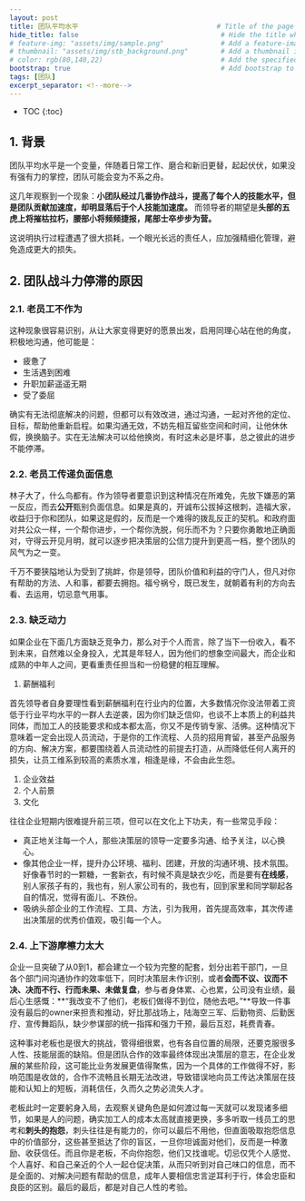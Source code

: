 ```yaml
---
layout: post
title: 团队平均水平                                  # Title of the page
hide_title: false                                   # Hide the title when displaying the post, but shown in lists of posts
# feature-img: "assets/img/sample.png"              # Add a feature-image to the post
# thumbnail: "assets/img/stb_background.png"        # Add a thumbnail image on blog view
# color: rgb(80,140,22)                             # Add the specified color as feature image, and change link colors in post
bootstrap: true                                     # Add bootstrap to the page
tags: [团队]
excerpt_separator: <!--more-->
---
```


<!--more-->
* TOC
{:toc}

## 1. 背景

团队平均水平是一个变量，伴随着日常工作、磨合和新旧更替，起起伏伏，如果没有强有力的掌控，团队可能会变为不系之舟。

这几年观察到一个现象：**小团队经过几番协作战斗，提高了每个人的技能水平，但是团队贡献加速度，却明显落后于个人技能加速度。**
而领导者的期望是**头部的五虎上将摧枯拉朽，腰部小将频频捷报，尾部士卒步步为营。**

这说明执行过程遭遇了很大损耗，一个眼光长远的责任人，应加强精细化管理，避免造成更大的损失。

## 2. 团队战斗力停滞的原因

### 2.1. 老员工不作为

这种现象很容易识别，从让大家变得更好的愿景出发，启用同理心站在他的角度，积极地沟通，他可能是：

* 疲惫了
* 生活遇到困难
* 升职加薪遥遥无期
* 受了委屈

确实有无法彻底解决的问题，但都可以有效改进，通过沟通，一起对齐他的定位、目标，帮助他重新启程。如果沟通无效，不妨先相互留些空间和时间，让他休休假，换换脑子。实在无法解决可以给他换岗，有时这未必是坏事，总之彼此的进步不能停滞。

### 2.2. 老员工传递负面信息

林子大了，什么鸟都有。作为领导者要意识到这种情况在所难免，先放下嫌恶的第一反应，而去**公开**甄别负面信息。如果是真的，开诚布公拔掉这根刺，造福大家，收益归于你和团队，如果这是假的，反而是一个难得的拨乱反正的契机。和政府面对共公众一样，一个帮你进步，一个帮你洗脱，何乐而不为？只要你勇敢地正确面对，守得云开见月明，就可以逐步把决策层的公信力提升到更高一档，整个团队的风气为之一变。

千万不要狭隘地认为受到了挑衅，你是领导，团队价值和利益的守门人，但凡对你有帮助的方法、人和事，都要去拥抱。福兮祸兮，既已发生，就朝着有利的方向去看、去运用，切忌意气用事。

### 2.3. 缺乏动力

如果企业在下面几方面缺乏竞争力，那么对于个人而言，除了当下一份收入，看不到未来，自然难以全身投入，尤其是年轻人，因为他们的想象空间最大，而企业和成熟的中年人之间，更看重责任担当和一份稳健的相互理解。

1. 薪酬福利

  首先领导者自身要理性看到薪酬福利在行业内的位置，大多数情况你没法带着工资低于行业平均水平的一群人去逆袭，因为你们缺乏信仰，也谈不上本质上的利益共同体，而加工人的技能要求和成本都太高，你又不是传销专家、活佛。这种情况下意味着一定会出现人员流动，于是你的工作流程、人员的招用育留，甚至产品服务的方向、解决方案，都要围绕着人员流动性的前提去打造，从而降低任何人离开的损失，让员工维系到较高的素质水准，相逢是缘，不会由此生怨。

1. 企业效益
1. 个人前景
1. 文化

往往企业短期内很难提升前三项，但可以在文化上下功夫，有一些常见手段：

* 真正地关注每一个人，那些决策层的领导一定要多沟通、给予关注，以心换心。
* 像其他企业一样，提升办公环境、福利、团建，开放的沟通环境、技术氛围。好像春节时的一颗糖，一套新衣，有时候不真是缺衣少吃，而是要有**在线感**，别人家孩子有的，我也有，别人家公司有的，我也有，回到家里和同学聊起各自的情况，觉得有面儿、不跌份。
* 吸纳头部企业的工作流程、工具、方法，引为我用，首先提高效率，其次传递出决策层的优秀价值观，吸引每一个人。

### 2.4. 上下游摩檫力太大

企业一旦突破了从0到1，都会建立一个较为完整的配套，划分出若干部门，一旦各个部门间沟通协作的效率低下，同时决策层未作识别，或者**会而不议、议而不决、决而不行、行而未果、未做复盘**，参与者身体累、心也累，公司没有业绩，最后心生感慨：**“我改变不了他们，老板们做得不到位，随他去吧。”**导致一件事没有最后的owner来担责和推动，好比那战场上，陆海空三军、后勤物资、后勤医疗、宣传舞蹈队，缺少参谋部的统一指挥和强力干预，最后互怼，耗费青春。

这种事对老板也是很大的挑战，管得细很累，也有各自位置的局限，还要克服很多人性、技能层面的缺陷。但是团队合作的效率最终体现出决策层的意志，在企业发展的某些阶段，这可能比业务发展更值得聚焦，因为一个具体的工作做得不好，影响范围是收敛的，合作不流畅且长期无法改进，导致错误地向员工传达决策层在技能和认知上的短板，消耗信任，久而久之势必流失人才。

老板此时一定要躬身入局，去观察关键角色是如何渡过每一天就可以发现诸多细节，如果是人的问题，确实加工人的成本太高就直接更换，多多听取一线员工的思考和**刺头的抱怨**，刺头往往是有能力的，你可以最后不用他，但直面吸取抱怨信息中的价值部分，这些甚至抵达了你的盲区，一旦你坦诚面对他们，反而是一种激励、收获信任。而且你是老板，不向你抱怨，他们又找谁呢。切忌仅凭个人感觉、个人喜好、和自己亲近的个人一起仓促决策，从而只听到对自己味口的信息，而不是全面的、对解决问题有帮助的信息，成年人要相信忠言逆耳利于行，体会忠臣和良臣的区别。最后的最后，都是对自己人性的考验。